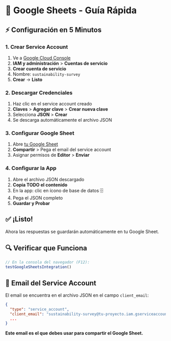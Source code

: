 # 🚀 Google Sheets - Guía Rápida

## ⚡ Configuración en 5 Minutos

### 1. Crear Service Account
1. Ve a [Google Cloud Console](https://console.cloud.google.com/)
2. **IAM y administración** > **Cuentas de servicio**
3. **Crear cuenta de servicio**
4. Nombre: `sustainability-survey`
5. **Crear** → **Listo**

### 2. Descargar Credenciales
1. Haz clic en el service account creado
2. **Claves** > **Agregar clave** > **Crear nueva clave**
3. Selecciona **JSON** > **Crear**
4. Se descarga automáticamente el archivo JSON

### 3. Configurar Google Sheet
1. Abre [tu Google Sheet](https://docs.google.com/spreadsheets/d/1wjNTHAdEN4gCF2WP00dqKTu3Vu9UHB360aKMa0DCIM8/)
2. **Compartir** > Pega el email del service account
3. Asignar permisos de **Editor** > **Enviar**

### 4. Configurar la App
1. Abre el archivo JSON descargado
2. **Copia TODO el contenido**
3. En la app: clic en ícono de base de datos 🗄️
4. Pega el JSON completo
5. **Guardar y Probar**

## ✅ ¡Listo!

Ahora las respuestas se guardarán automáticamente en tu Google Sheet.

## 🔍 Verificar que Funciona

```javascript
// En la consola del navegador (F12):
testGoogleSheetsIntegration()
```

## 📧 Email del Service Account

El email se encuentra en el archivo JSON en el campo `client_email`:
```json
{
  "type": "service_account",
  "client_email": "sustainability-survey@tu-proyecto.iam.gserviceaccount.com",
  ...
}
```

**Este email es el que debes usar para compartir el Google Sheet.**
